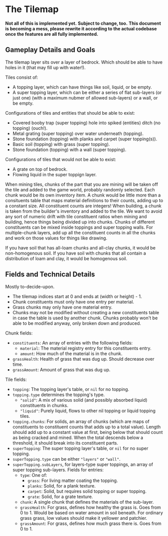 # The Tilemap

**Not all of this is implemented yet.**
**Subject to change, too.**
**This document is becoming a mess, please rewrite it according to the actual codebase once the features are all fully implemented.**

## Gameplay Details and Goals

The tilemap layer sits over a layer of bedrock.
Which should be able to have holes in it (that may fill up with water!).

Tiles consist of:
- A topping layer, which can have things like soil, liquid, or be empty.
- A super topping layer, which can be either a series of flat sub-layers (or just one) (with a maximum nubmer of allowed sub-layers) or a wall, or be empty.

Configurations of tiles and entities that should be able to exist:
- Covered booby trap (super topping) hole into spiked (entities) ditch (no topping) (ouch!).
- Metal grating (super topping) over water underneath (topping).
- Stone foundation (topping) with planks and carpet (super topping(s)).
- Basic soil (topping) with grass (super topping).
- Stone foundation (topping) with a wall (super topping).

Configurations of tiles that would not be able to exist:
- A grate on top of bedrock.
- Flowing liquid in the super toppign layer.

When mining tiles, chunks of the part that you are mining will be taken off the tile and added to the game world, probably randomly selected.
Each chunk would be its own inventory item.
A chunk would be little more than a consituents table that maps material definitions to their counts, adding up to a constant size.
All constituent counts are integers!
When building, a chunk is taken from the builder's inventory and added to the tile.
We want to avoid any sort of numeric drift with tile constituent ratios when mining and building, hence things being divided up into chunks.
Chunks of different constituents can be mixed inside toppings and super topping walls.
For multiple-chunk layers, add up all the constituent counts in all the chunks and work on those values for things like drawing.

If you have soil that has all-loam chunks and all-clay chunks, it would be non-homogenous soil.
If you have soil with chunks that all contain a distribution of loam and clay, it would be homogenous soil.

## Fields and Technical Details

Mostly to-decide-upon.

- The tilemap indices start at 0 and ends at (width or height) - 1.
- Chunk constituents must only have one entry per material.
- Grass chunks may only have one material entry.
- Chunks may not be modified without creating a new constituents table in case the table is used by another chunk.
	Chunks probably won't be able to be modified anyway, only broken down and produced.

Chunk fields:
- `constituents`: An array of entries with the following fields:
	- `material`: The material registry entry for this constituents entry.
	- `amount`: How much of the material is in the chunk.
- `grassHealth`: Health of grass that was dug up. Should decrease over time.
- `grassAmount`: Amount of grass that was dug up.

Tile fields:
- `topping`: The topping layer's table, or `nil` for no topping.
- `topping.type` determines the topping's type.
	- `"solid"`: A mix of various solid (and possibly absorbed liquid) constituents in chunks.
	- `"liquid"`: Purely liquid, flows to other nil topping or liquid topping tiles.
- `topping.chunks`: For solids, an array of chunks (which are maps of constituents to constituent counts that adds up to a total value).
	Length should add up to a constant value at first, being below that should count as being cracked and mined.
	When the total descends below a threshold, it should break into its constituent parts.
- `superTopping`: The super topping layer's table, or `nil` for no super topping.
- `superTopping.type` can be either `"layers"` or `"wall"`.
- `superTopping.subLayers`, for layers-type super toppings, an array of super topping sub-layers.
	Fields for entries:
	- `type`: One of:
		- `grass`: For living matter coating the topping.
		- `planks`: Solid, for a plank texture.
		- `carpet`: Solid, but requires solid topping or super topping.
		- `grate`: Solid, for a grate texture.
	- `chunk`: A single chunk that defines the materials of the sub-layer.
	- `grassHealth`: For grass, defines how healthy the grass is.
		Goes from 0 to 1.
		Would be based on water amount in soil beneath.
		For ordinary grass grass, low values should make it yellower and patchier.
	- `grassAmount`: For grass, defines how much grass there is.
		Goes from 0 to 1.
